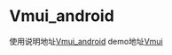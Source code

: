 # Vmui_android
使用说明地址[Vmui_android](https://viomihome.github.io/Vmui_android/)
demo地址[Vmui](https://github.com/ViomiHome/vmui)
